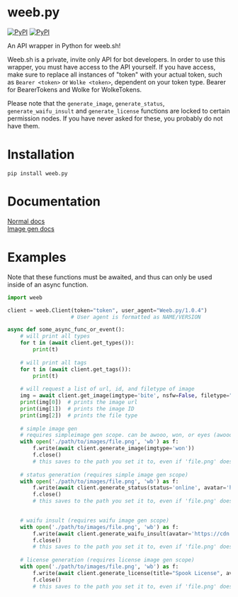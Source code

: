 # weeb.py

[![PyPI](https://img.shields.io/pypi/v/weeb.py.svg)](https://pypi.org/project/weeb.py/)
[![PyPI](https://img.shields.io/pypi/pyversions/weeb.py.svg)](https://pypi.org/project/weeb.py/)

An API wrapper in Python for weeb.sh!

Weeb.sh is a private, invite only API for bot developers. In order to use this wrapper, you must have access to the API yourself. If you have access, make sure to replace all instances of "token" with your actual token, such as `Bearer <token>` or `Wolke <token>`, dependent on your token type. Bearer for BearerTokens and Wolke for WolkeTokens.

Please note that the `generate_image`, `generate_status`, `generate_waifu_insult` and `generate_license` functions are locked to certain permission nodes. If you have never asked for these, you probably do not have them.

# Installation
```
pip install weeb.py
```
# Documentation
[Normal docs](https://gist.github.com/DasWolke/f9f8eb7bb9c4faeb10d33ab5bcc95898)\
[Image gen docs](https://gist.github.com/DasWolke/3b1f884ac7779faab7e1026feed78b6c)

# Examples
Note that these functions must be awaited, and thus can only be used inside of an async function.
```python
import weeb

client = weeb.Client(token="token", user_agent="Weeb.py/1.0.4")
                    # User agent is formatted as NAME/VERSION

async def some_async_func_or_event():
    # will print all types
    for t in (await client.get_types()):
        print(t)
        
    # will print all tags
    for t in (await client.get_tags()):
        print(t)
        
    # will request a list of url, id, and filetype of image
    img = await client.get_image(imgtype='bite', nsfw=False, filetype="gif")
    print(img[0])  # prints the image url
    print(img[1])  # prints the image ID
    print(img[2])  # prints the file type
    
    # simple image gen
    # requires simpleimage gen scope. can be awooo, won, or eyes (awooo allows for hair and face as parameters to colour them)
    with open('./path/to/images/file.png', 'wb') as f:
        f.write(await client.generate_image(imgtype='won'))
        f.close()
        # this saves to the path you set it to, even if 'file.png' doesn't exist
        
    # status generation (requires simple image gen scope)
    with open('./path/to/images/file.png', 'wb') as f:
        f.write(await client.generate_status(status='online', avatar='https://cdn.discordapp.com/avatars/267207628965281792/f2f0b2f75710e334095132f33e15bce0.png'))
        f.close()
        # this saves to the path you set it to, even if 'file.png' doesn't exist

        
    # waifu insult (requires waifu image gen scope)
    with open('./path/to/images/file.png', 'wb') as f:
        f.write(await client.generate_waifu_insult(avatar='https://cdn.discordapp.com/avatars/267207628965281792/f2f0b2f75710e334095132f33e15bce0.png'))
        f.close()
        # this saves to the path you set it to, even if 'file.png' doesn't exist
        
    # license generation (requires license image gen scope)
    with open('./path/to/images/file.png', 'wb') as f:
        f.write(await client.generate_license(title="Spook License", avatar="https://imgur.com/zPn0DYT.png", badges=["https://imgur.com/zPn0DYT.png", "https://imgur.com/zPn0DYT.png", "https://imgur.com/zPn0DYT.png"], widgets=["1", "2", "3"]))
        f.close()
        # this saves to the path you set it to, even if 'file.png' doesn't exist
 
```